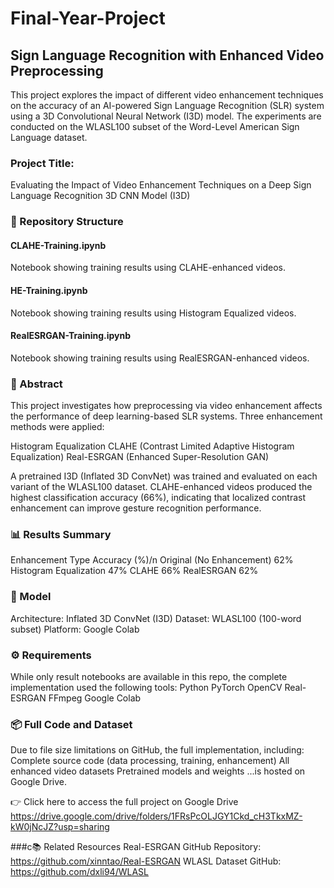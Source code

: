# Final-Year-Project

## Sign Language Recognition with Enhanced Video Preprocessing
This project explores the impact of different video enhancement techniques on the accuracy of an AI-powered Sign Language Recognition (SLR) system using a 3D Convolutional Neural Network (I3D) model. The experiments are conducted on the WLASL100 subset of the Word-Level American Sign Language dataset.

### Project Title:
Evaluating the Impact of Video Enhancement Techniques on a Deep Sign Language Recognition 3D CNN Model (I3D)

### 📁 Repository Structure
#### CLAHE-Training.ipynb
Notebook showing training results using CLAHE-enhanced videos.

#### HE-Training.ipynb
Notebook showing training results using Histogram Equalized videos.

#### RealESRGAN-Training.ipynb
Notebook showing training results using RealESRGAN-enhanced videos.

### 📜 Abstract
This project investigates how preprocessing via video enhancement affects the performance of deep learning-based SLR systems. Three enhancement methods were applied:

Histogram Equalization
CLAHE (Contrast Limited Adaptive Histogram Equalization)
Real-ESRGAN (Enhanced Super-Resolution GAN)

A pretrained I3D (Inflated 3D ConvNet) was trained and evaluated on each variant of the WLASL100 dataset. CLAHE-enhanced videos produced the highest classification accuracy (66%), indicating that localized contrast enhancement can improve gesture recognition performance.

### 📊 Results Summary
Enhancement Type	Accuracy (%)/n
Original (No Enhancement)	62%
Histogram Equalization	47%
CLAHE	66%
RealESRGAN	62%

### 🧠 Model
Architecture: Inflated 3D ConvNet (I3D)
Dataset: WLASL100 (100-word subset)
Platform: Google Colab

### ⚙️ Requirements
While only result notebooks are available in this repo, the complete implementation used the following tools:
Python
PyTorch
OpenCV
Real-ESRGAN
FFmpeg
Google Colab

### 📦 Full Code and Dataset
Due to file size limitations on GitHub, the full implementation, including:
Complete source code (data processing, training, enhancement)
All enhanced video datasets
Pretrained models and weights
...is hosted on Google Drive.

👉 Click here to access the full project on Google Drive
https://drive.google.com/drive/folders/1FRsPcOLJGY1Ckd_cH3TkxMZ-kW0jNcJZ?usp=sharing

###c📚 Related Resources
Real-ESRGAN GitHub Repository: https://github.com/xinntao/Real-ESRGAN
WLASL Dataset GitHub: https://github.com/dxli94/WLASL
